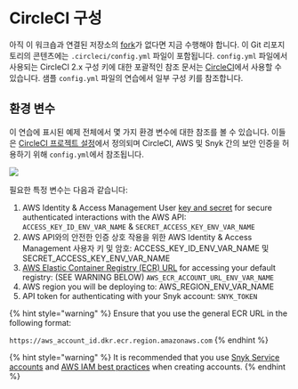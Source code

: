 # CircleCI 구성

아직 이 워크숍과 연결된 저장소의 [fork](https://github.com/snyk-partners/snyk-circleci-eks/fork)가 없다면 지금 수행해야 합니다. 이 Git 리포지토리의 콘텐츠에는 `.circleci/config.yml` 파일이 포함됩니다. `config.yml` 파일에서 사용되는 CircleCI 2.x 구성 키에 대한 포괄적인 참조 문서는 [CircleCI](https://circleci.com/docs/2.0/configuration-reference/)에서 사용할 수 있습니다. 샘플 `config.yml` 파일의 연습에서 일부 구성 키를 참조합니다.

## 환경 변수

이 연습에 표시된 예제 전체에서 몇 가지 환경 변수에 대한 참조를 볼 수 있습니다. 이들은 [CircleCI 프로젝트 설정](https://circleci.com/docs/2.0/env-vars/?utm\_medium=SEM\&utm\_source=gnb\&utm\_campaign=SEM-gb-DSA-Eng-ni\&utm\_content=\&utm\_term=dynamicSearch-\&gclid=EAIaIQobChMI\_LT0qqj16QIVUB-tBh0J-gxoEAAYASAAEgJdxfD\_BwE#setting-an-environment-variable-in-a-project)에서 정의되며 CircleCI, AWS 및 Snyk 간의 보안 인증을 허용하기 위해 `config.yml`에서 참조됩니다.

![](https://partner-workshop-assets.s3.us-east-2.amazonaws.com/circleci\_project\_settings.png)

필요한 특정 변수는 다음과 같습니다:

1. AWS Identity & Access Management User [key and secret](https://docs.aws.amazon.com/IAM/latest/UserGuide/id\_credentials\_access-keys.html) for secure authenticated interactions with the AWS API: `ACCESS_KEY_ID_ENV_VAR_NAME` & `SECRET_ACCESS_KEY_ENV_VAR_NAME`
2. AWS API와의 안전한 인증 상호 작용을 위한 AWS Identity & Access Management 사용자 키 및 암호: ACCESS\_KEY\_ID\_ENV\_VAR\_NAME 및 SECRET\_ACCESS\_KEY\_ENV\_VAR\_NAME
3. [AWS Elastic Container Registry (ECR) URL](https://docs.aws.amazon.com/AmazonECR/latest/userguide/Registries.html) for accessing your default registry: (SEE WARNING BELOW) `AWS_ECR_ACCOUNT_URL_ENV_VAR_NAME`
4. AWS region you will be deploying to: AWS\_REGION\_ENV\_VAR\_NAME
5. API token for authenticating with your Snyk account: `SNYK_TOKEN`

{% hint style="warning" %}
Ensure that you use the general ECR URL in the following format:

`https://aws_account_id.dkr.ecr.region.amazonaws.com`
{% endhint %}

{% hint style="warning" %}
It is recommended that you use [Snyk Service accounts](https://support.snyk.io/hc/en-us/articles/360004037597-Service-accounts) and [AWS IAM best practices](https://docs.aws.amazon.com/IAM/latest/UserGuide/best-practices.html) when creating accounts.
{% endhint %}
